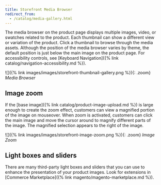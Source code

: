 ```yaml
---
title: Storefront Media Browser
redirect_from:
  - /catalog/media-gallery.html
---
```


The media browser on the product page displays multiple images, video, or swatches related to the product. Each thumbnail can show a different view or variation of the product. Click a thumbnail to browse through the media assets. Although the position of the media browser varies by theme, the default position is just below the main image on the product page. For accessibility controls, see [Keyboard Navigation]({% link catalog/navigation-accessibility.md %}).

![]({% link images/images/storefront-thumbnail-gallery.png %}){: .zoom}
_Media Browser_

## Image zoom

If the [base image]({% link catalog/product-image-upload.md %}) is large enough to create the zoom effect, customers can view a magnified portion of the image on mouseover. When zoom is activated, customers can click the main image and move the cursor around to magnify different parts of the image. The magnified selection appears to the right of the image.

![]({% link images/images/storefront-image-zoom.png %}){: .zoom}
_Image Zoom_

## Light boxes and sliders

There are many third-party light boxes and sliders that you can use to enhance the presentation of your product images. Look for extensions in [Commerce Marketplace]({% link magento/magento-marketplace.md %}).
